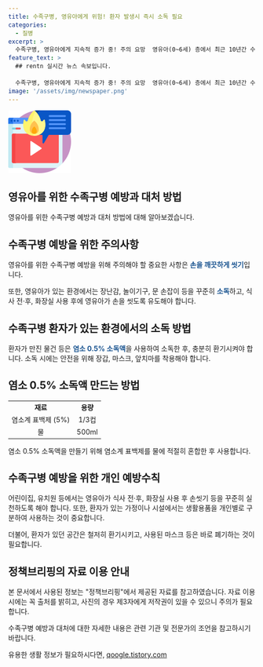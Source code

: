 ```yaml
---
title: 수족구병, 영유아에게 위험! 환자 발생시 즉시 소독 필요
categories:
  - 질병
excerpt: >
  수족구병, 영유아에게 지속적 증가 중! 주의 요망  영유아(0~6세) 층에서 최근 10년간 수족구병이 급증하고 있다. 감염경로는 다양하며, 환기 후 소독이 필요하다. 또한 소독액(염소 0.5%(5,000ppm))을 사용하여 소독을 해야 하며, 정확한 방법으로 만들어 사용해야 한다. 손씻기 및 개인 예방수칙도 필요하다. 어린이집이나 가정에서 발생 시에는 소독 방법에 대한 주의를 요한다. (#수족구병 #영유아 #위생)
feature_text: >
  ## rentn 실시간 뉴스 속보입니다.

  수족구병, 영유아에게 지속적 증가 중! 주의 요망  영유아(0~6세) 층에서 최근 10년간 수족구병이 급증하고 있다. 감염경로는 다양하며, 환기 후 소독이 필요하다. 또한 소독액(염소 0.5%(5,000ppm))을 사용하여 소독을 해야 하며, 정확한 방법으로 만들어 사용해야 한다. 손씻기 및 개인 예방수칙도 필요하다. 어린이집이나 가정에서 발생 시에는 소독 방법에 대한 주의를 요한다. (#수족구병 #영유아 #위생)
image: '/assets/img/newspaper.png'
---
```


<p><img src="/assets/img/news.png" alt="rentncar 속보" /></p>

<h2 data-ke-size="size26">영유아를 위한 수족구병 예방과 대처 방법</h2>

<p>영유아를 위한 수족구병 예방과 대처 방법에 대해 알아보겠습니다.</p>

<h2>수족구병 예방을 위한 주의사항</h2>

<p data-ke-size="size16">영유아를 위한 수족구병 예방을 위해 주의해야 할 중요한 사항은 <b><span style="color: #1a5490;">손을 깨끗하게 씻기</span></b>입니다. </p>

<p data-ke-size="size16">또한, 영유아가 있는 환경에서는 장난감, 놀이기구, 문 손잡이 등을 꾸준히 <b><span style="color: #1a5490;">소독</span></b>하고, 식사 전·후, 화장실 사용 후에 영유아가 손을 씻도록 유도해야 합니다.</p>

<h2>수족구병 환자가 있는 환경에서의 소독 방법</h2>

<p data-ke-size="size16">환자가 만진 물건 등은 <b><span style="color: #1a5490;">염소 0.5% 소독액</span></b>을 사용하여 소독한 후, 충분히 환기시켜야 합니다. 소독 시에는 안전을 위해 장갑, 마스크, 앞치마를 착용해야 합니다.</p>

<h2>염소 0.5% 소독액 만드는 방법</h2>

<table>
  <tr>
    <td style="text-align: center; height: 17px;"><b>재료</b></td>
    <td style="text-align: center; height: 17px;"><b>용량</b></td>
  </tr>
  <tr>
    <td style="text-align: center; height: 17px;">염소계 표백제 (5%)</td>
    <td style="text-align: center; height: 17px;">1/3컵</td>
  </tr>
  <tr>
    <td style="text-align: center; height: 17px;">물</td>
    <td style="text-align: center; height: 17px;">500ml</td>
  </tr>
</table>

<p data-ke-size="size16">염소 0.5% 소독액을 만들기 위해 염소계 표백제를 물에 적절히 혼합한 후 사용합니다.</p>

<h2>수족구병 예방을 위한 개인 예방수칙</h2>

<p data-ke-size="size16">어린이집, 유치원 등에서는 영유아가 식사 전·후, 화장실 사용 후 손씻기 등을 꾸준히 실천하도록 해야 합니다. 또한, 환자가 있는 가정이나 시설에서는 생활용품을 개인별로 구분하여 사용하는 것이 중요합니다.</p>

<p data-ke-size="size16">더불어, 환자가 있던 공간은 철저히 환기시키고, 사용된 마스크 등은 바로 폐기하는 것이 필요합니다.</p>

<h2>정책브리핑의 자료 이용 안내</h2>

<p data-ke-size="size16">본 문서에서 사용된 정보는 "정책브리핑"에서 제공된 자료를 참고하였습니다. 자료 이용 시에는 꼭 출처를 밝히고, 사진의 경우 제3자에게 저작권이 있을 수 있으니 주의가 필요합니다.</p>

<p data-ke-size="size16">수족구병 예방과 대처에 대한 자세한 내용은 관련 기관 및 전문가의 조언을 참고하시기 바랍니다.</p>
유용한 생활 정보가 필요하시다면, <a href="https://qoogle.tistory.com" rel="dofollow">qoogle.tistory.com</a>


